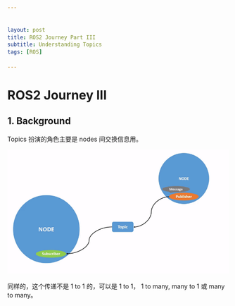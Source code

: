 ```yaml
---


layout: post
title: ROS2 Journey Part III
subtitle: Understanding Topics
tags: [ROS]

---
```


<head>
    <script src="https://cdn.mathjax.org/mathjax/latest/MathJax.js?config=TeX-AMS-MML_HTMLorMML" type="text/javascript"></script>
    <script type="text/x-mathjax-config">
        MathJax.Hub.Config({
            tex2jax: {
            skipTags: ['script', 'noscript', 'style', 'textarea', 'pre'],
            inlineMath: [['$','$']]
            }
        });
    </script>
</head>


# ROS2 Journey III



## 1. Background

Topics 扮演的角色主要是 nodes 间交换信息用。

![](/img/Topic-SinglePublisherandSingleSubscriber.gif)

同样的，这个传递不是 1 to 1 的，可以是 1 to 1， 1 to many, many to 1 或 many to many。

